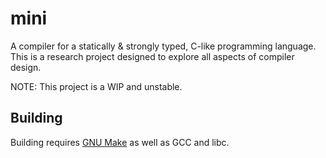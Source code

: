 # mini

A compiler for a statically & strongly typed, C-like programming language.
This is a research project designed to explore all aspects of compiler design.

NOTE: This project is a WIP and unstable.

## Building

Building requires [GNU Make](https://www.gnu.org/software/make/) as well as GCC and libc.
